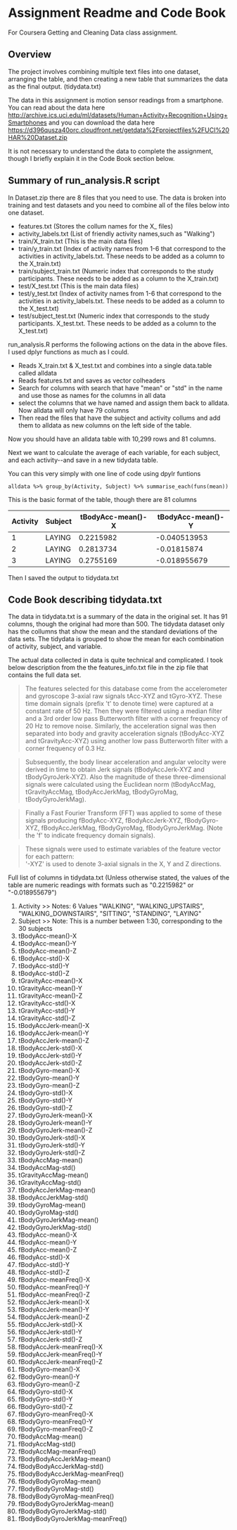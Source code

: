 # Assignment Readme and Code Book
For Coursera Getting and Cleaning Data class assignment.

## Overview
The project involves combining multiple text files into one dataset, arranging the table, and then creating a new table that summarizes the data as the final output. (tidydata.txt)

The data in this assignment is motion sensor readings from a smartphone. You can read about the data here http://archive.ics.uci.edu/ml/datasets/Human+Activity+Recognition+Using+Smartphones and you can download the data here https://d396qusza40orc.cloudfront.net/getdata%2Fprojectfiles%2FUCI%20HAR%20Dataset.zip

It is not necessary to understand the data to complete the assignment, though I briefly explain it in the Code Book section below.

## Summary of run_analysis.R script
In Dataset.zip there are 8 files that you need to use. The data is broken into training and test datasets and you need to combine all of the files below into one dataset.

 - features.txt (Stores the collum names for the X_ files)
 - activity_labels.txt (List of friendly activity names,such as "Walking")
 - train/X_train.txt (This is the main data files)
 - train/y_train.txt (Index of activity names from 1-6 that correspond to the activities in activity_labels.txt. These needs to be added as a column to the X_train.txt)
 - train/subject_train.txt (Numeric index that corresponds to the study participants. These needs to be added as a column to the X_train.txt)
 - test/X_test.txt (This is the main data files)
 - test/y_test.txt (Index of activity names from 1-6 that correspond to the activities in activity_labels.txt. These needs to be added as a column to the X_test.txt)
 - test/subject_test.txt (Numeric index that corresponds to the study participants. X_test.txt. These needs to be added as a column to the X_test.txt)

run_analysis.R performs the following actions on the data in the above files. I used dplyr functions as much as I could.

 - Reads X_train.txt & X_test.txt and combines into a single data.table called alldata
 - Reads features.txt and saves as vector colheaders
 - Search for columns with search that have "mean" or "std" in the name and use those as names for the columns in all data
 - select the columns that we have named and assign them back to alldata. Now alldata will only have 79 columns 
 - Then read the files that have the subject and activity collums and add them to alldata as new columns on the left side of the table.

Now you should have an alldata table with 10,299 rows and 81 columns. 

Next we want to calculate the average of each variable, for each subject, and each activity--and save in a new tidydata table.

You can this very simply with one line of code using dpylr funtions

    alldata %>% group_by(Activity, Subject) %>% summarise_each(funs(mean))

This is the basic format of the table, though there are 81 columns 

| Activity | Subject | tBodyAcc-mean()-X | tBodyAcc-mean()-Y |
|----------|---------|-------------------|-------------------|
| 1        | LAYING  | 0.2215982         | -0.040513953      |
| 2        | LAYING  | 0.2813734         | -0.01815874       |
| 3        | LAYING  | 0.2755169         | -0.018955679      |

Then I saved the output to tidydata.txt

## Code Book describing tidydata.txt
The data in tidydata.txt is a summary of the data in the original set. It has 91 columns, though the original had more than 500. The tidydata dataset only has the collumns that show the mean and the standard deviations of the data sets. The tidydata is grouped to show the mean for each combination of activity, subject, and variable.

The actual data collected in data is quite technical and complicated. I took below description from the the features_info.txt file in the zip file that contains the full data set. 

>The features selected for this database come from the accelerometer and gyroscope 3-axial raw signals tAcc-XYZ and tGyro-XYZ. These time domain signals (prefix 't' to denote time) were captured at a constant rate of 50 Hz. Then they were filtered using a median filter and a 3rd order low pass Butterworth filter with a corner frequency of 20 Hz to remove noise. Similarly, the acceleration signal was then separated into body and gravity acceleration signals (tBodyAcc-XYZ and tGravityAcc-XYZ) using another low pass Butterworth filter with a corner frequency of 0.3 Hz. 

>Subsequently, the body linear acceleration and angular velocity were derived in time to obtain Jerk signals (tBodyAccJerk-XYZ and tBodyGyroJerk-XYZ). Also the magnitude of these three-dimensional signals were calculated using the Euclidean norm (tBodyAccMag, tGravityAccMag, tBodyAccJerkMag, tBodyGyroMag, tBodyGyroJerkMag). 

>Finally a Fast Fourier Transform (FFT) was applied to some of these signals producing fBodyAcc-XYZ, fBodyAccJerk-XYZ, fBodyGyro-XYZ, fBodyAccJerkMag, fBodyGyroMag, fBodyGyroJerkMag. (Note the 'f' to indicate frequency domain signals). 

>These signals were used to estimate variables of the feature vector for each pattern:  
'-XYZ' is used to denote 3-axial signals in the X, Y and Z directions.

Full list of columns in tidydata.txt
(Unless otherwise stated, the values of the table are numeric readings with formats such as "0.2215982" or "-0.018955679")

1. Activity >> Notes: 6 Values "WALKING", "WALKING_UPSTAIRS", "WALKING_DOWNSTAIRS", "SITTING", "STANDING", "LAYING"
2.	Subject >> Note: This is a number between 1:30, corresponding to the 30 subjects
3.	tBodyAcc-mean()-X
4.	tBodyAcc-mean()-Y
5.	tBodyAcc-mean()-Z
6.	tBodyAcc-std()-X
7.	tBodyAcc-std()-Y
8.	tBodyAcc-std()-Z
9.	tGravityAcc-mean()-X
10.	tGravityAcc-mean()-Y
11.	tGravityAcc-mean()-Z
12.	tGravityAcc-std()-X
13.	tGravityAcc-std()-Y
14.	tGravityAcc-std()-Z
15.	tBodyAccJerk-mean()-X
16.	tBodyAccJerk-mean()-Y
17.	tBodyAccJerk-mean()-Z
18.	tBodyAccJerk-std()-X
19.	tBodyAccJerk-std()-Y
20.	tBodyAccJerk-std()-Z
21.	tBodyGyro-mean()-X
22.	tBodyGyro-mean()-Y
23.	tBodyGyro-mean()-Z
24.	tBodyGyro-std()-X
25.	tBodyGyro-std()-Y
26.	tBodyGyro-std()-Z
27.	tBodyGyroJerk-mean()-X
28.	tBodyGyroJerk-mean()-Y
29.	tBodyGyroJerk-mean()-Z
30.	tBodyGyroJerk-std()-X
31.	tBodyGyroJerk-std()-Y
32.	tBodyGyroJerk-std()-Z
33.	tBodyAccMag-mean()
34.	tBodyAccMag-std()
35.	tGravityAccMag-mean()
36.	tGravityAccMag-std()
37.	tBodyAccJerkMag-mean()
38.	tBodyAccJerkMag-std()
39.	tBodyGyroMag-mean()
40.	tBodyGyroMag-std()
41.	tBodyGyroJerkMag-mean()
42.	tBodyGyroJerkMag-std()
43.	fBodyAcc-mean()-X
44.	fBodyAcc-mean()-Y
45.	fBodyAcc-mean()-Z
46.	fBodyAcc-std()-X
47.	fBodyAcc-std()-Y
48.	fBodyAcc-std()-Z
49.	fBodyAcc-meanFreq()-X
50.	fBodyAcc-meanFreq()-Y
51.	fBodyAcc-meanFreq()-Z
52.	fBodyAccJerk-mean()-X
53.	fBodyAccJerk-mean()-Y
54.	fBodyAccJerk-mean()-Z
55.	fBodyAccJerk-std()-X
56.	fBodyAccJerk-std()-Y
57.	fBodyAccJerk-std()-Z
58.	fBodyAccJerk-meanFreq()-X
59.	fBodyAccJerk-meanFreq()-Y
60.	fBodyAccJerk-meanFreq()-Z
61.	fBodyGyro-mean()-X
62.	fBodyGyro-mean()-Y
63.	fBodyGyro-mean()-Z
64.	fBodyGyro-std()-X
65.	fBodyGyro-std()-Y
66.	fBodyGyro-std()-Z
67.	fBodyGyro-meanFreq()-X
68.	fBodyGyro-meanFreq()-Y
69.	fBodyGyro-meanFreq()-Z
70.	fBodyAccMag-mean()
71.	fBodyAccMag-std()
72.	fBodyAccMag-meanFreq()
73.	fBodyBodyAccJerkMag-mean()
74.	fBodyBodyAccJerkMag-std()
75.	fBodyBodyAccJerkMag-meanFreq()
76.	fBodyBodyGyroMag-mean()
77.	fBodyBodyGyroMag-std()
78.	fBodyBodyGyroMag-meanFreq()
79.	fBodyBodyGyroJerkMag-mean()
80.	fBodyBodyGyroJerkMag-std()
81.	fBodyBodyGyroJerkMag-meanFreq()
